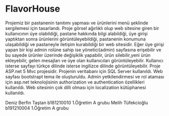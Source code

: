 # FlavorHouse
  Projemiz bir pastanenin tanıtımı yapması ve ürünlerini menü şeklinde sergilemesi için tasarlandı. Proje görsel ağırlıklı olup web sitesine giren bir kullanıcının üye olabildiği, pastane hakkında bilgi alabildiği, üye girişi yaptıktan sonra ürünlerini görüntüleyebildiği, pastanenin konumuna ulaşabildiği ve pastaneyle iletişim kurabildiği bir web sitesidir. Eğer üye girişi yapan bir kişi admin rolüne sahip ise yönetici(admin) sayfasına erişebilir ve bu sayede ürünler üzerinde değişiklik yapabilir, ürün silebilir,yeni ürün ekleyebilir, gelen mesajları ve üye olan kullanıcıları görüntüleyebilir. Kullanıcı isterse sayfayı türkçe dilinde isterse ingilizce dilinde görüntüleyebilir.
  Proje ASP.net 5 Mvc projesidir. Projenin veritabanı için SQL Server kullanıldı. Web sayfası bootstrapt tema ile oluşturuldu. Admin yetkilendirmesi ve rol ataması için asp.net teknolojisinin authorization ve authentication özellikleri kullanıldı.
  Web sitesinin çok dilli olması için localization kütüphanesi kullanıldı.
  
  
  Deniz Berfin Taştan  b181210010   1.Öğretim A grubu
  Melih Tüfekcioğlu    b191210004   1.Öğretim A grubu
